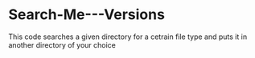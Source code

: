 # Search-Me---Versions
 This code searches a given directory for a cetrain file type and puts it in another directory of your choice 
